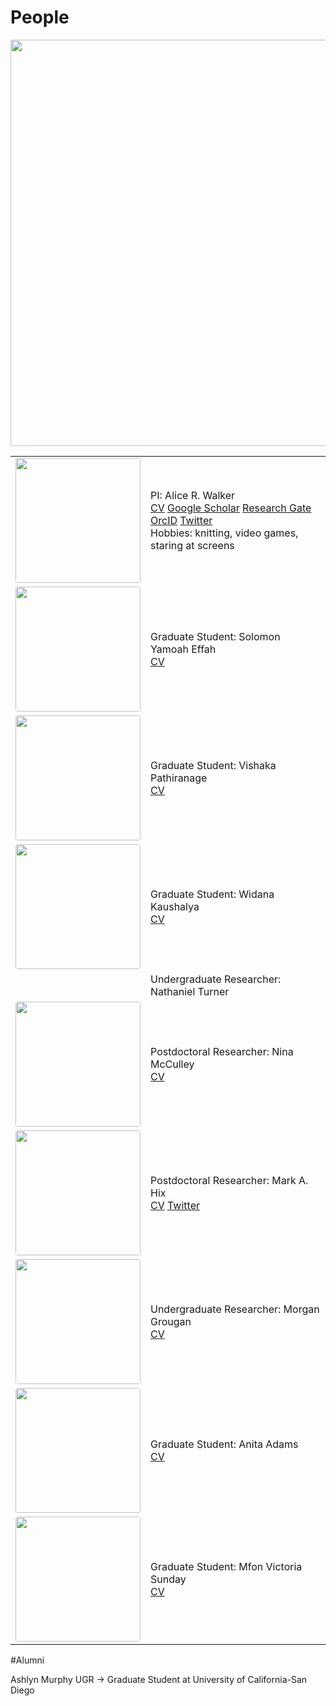# People

<image src="/images/group_molecule.jpg" onmouseover="image.src='/images/group_silly.jpg'" onmouseout="image.src='/images/group_molecule.jpg" style="width: 650px">

<table>
<tr>
  <td width="25%">
  <center>
  <image src="/images/arw_profile_pic.jpg" position="center" style="border-radius: 4px; width: 200px">
  </center>
  </td>
  <td>
  PI: Alice R. Walker <br>
  <a href="/pdf/alicerwalker_cv_2022.pdf">CV</a> 
  <a href="https://scholar.google.com/citations?user=2tmkmrkAAAAJ&hl=en">Google Scholar</a>
  <a href="https://www.researchgate.net/profile/Alice-Walker-12">Research Gate</a>
  <a href="https://orcid.org/0000-0002-8617-3425">OrcID</a>
  <a href="https://twitter.com/arwalker_on_gpu">Twitter</a>
  <br>
  Hobbies: knitting, video games, staring at screens
  </td>
</tr>
<tr>
  <td width="25%">
  <center>
  <image src="/images/solomon_profile.jpg" position="center"  style="border-radius: 4px; width: 200px">
  </center>
  </td>
  <td>
  Graduate Student: Solomon Yamoah Effah <br>
  <a href="/pdf/solomon_cv_2022.pdf">CV</a>
  </td>
</tr>
<tr>
  <td width="25%">
  <center>
  <image src="/images/vishaka_profile.jpg" position="center"  style="border-radius: 4px; width: 200px">
  </center>
  </td>
  <td>
  Graduate Student: Vishaka Pathiranage<br>
  <a href="/pdf/vishaka_cv_2022.pdf">CV</a>
  </td>
</tr>
<tr>
  <td width="25%">
  <center>
  <image src="/images/widana_profile.jpg" position="center"  style="border-radius: 4px; width: 200px">
  </center>
  </td>
  <td>
  Graduate Student: Widana Kaushalya <br>
  <a href="/pdf/widana_cv_2021.pdf">CV</a>
  </td>
</tr>
<tr>
  <td width="25%">
  </td>
  <td>
  Undergraduate Researcher: Nathaniel Turner <br>
  </td>
</tr>
<tr>
  <td width="25%">
  <center>
  <image src="/images/nina_profile.jpg" position="center"  style="border-radius: 4px; width: 200px">
  </center>
  </td>
  <td>
  Postdoctoral Researcher: Nina McCulley <br>
  <a href="/pdf/nina_cv_2022.pdf">CV</a>
  </td>
</tr>
<tr>
  <td width="25%">
  <center>
  <image src="/images/mark_profile.jpg" position="center"  style="border-radius: 4px; width: 200px">
  </center>
  </td>
  <td>
  Postdoctoral Researcher: Mark A. Hix <br>
  <a href="/pdf/mark_cv_2022.pdf">CV</a>
  <a href="https://twitter.com/markahix">Twitter</a>
  </td>
</tr>
<tr>
  <td width="25%">
  <center>
  <image src="/images/morgan_profile.jpg" position="center"  style="border-radius: 4px; width: 200px">
  </center>
  </td>
  <td>
  Undergraduate Researcher: Morgan Grougan <br>
  <a href="/pdf/morgan_cv_2022.pdf">CV</a>
  </td>
</tr>
<tr>
<td width="25%">
  <center>
  <image src="/images/anita_profile.jpg" position="center"  style="border-radius: 4px; width: 200px">
  </center>
  </td>
  <td>
  Graduate Student: Anita Adams <br>
  <a href="/pdf/annie_cv_2023.pdf">CV</a>
  </td>
</tr>
<tr>
<td width="25%">
  <center>
  <image src="/images/victoria_profile.jpg" position="center"  style="border-radius: 4px; width: 200px">
  </center>
  </td>
  <td>
  Graduate Student: Mfon Victoria Sunday <br>
  <a href="/pdf/victoria_cv_2023.pdf">CV</a>
  </td>
</tr>
</table>

#Alumni

Ashlyn Murphy UGR -> Graduate Student at University of California-San Diego
